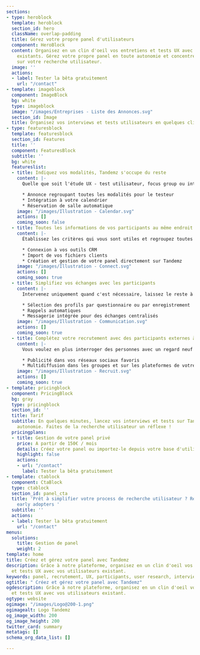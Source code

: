 ```yaml
---
sections:
- type: heroblock
  template: heroblock
  section_id: hero
  className: overlap-padding
  title: Gérez votre propre panel d'utilisateurs
  component: HeroBlock
  content: Organisez en un clin d'oeil vos entretiens et tests UX avec vos utilisateurs
    existants. Gérez votre propre panel en toute autonomie et concentrez-vous enfin
    sur votre recherche utilisateur.
  image: ''
  actions:
  - label: Tester la bêta gratuitement
    url: "/contact"
- template: imageblock
  component: ImageBlock
  bg: white
  type: imageblock
  image: "/images/Entreprises - Liste des Annonces.svg"
  section_id: Image
  title: Organisez vos interviews et tests utilisateurs en quelques clics
- type: featuresblock
  template: featuresblock
  section_id: Features
  title: ''
  component: FeaturesBlock
  subtitle: ''
  bg: white
  featureslist:
  - title: Indiquez vos modalités, Tandemz s'occupe du reste
    content: |-
      Quelle que soit l'étude UX - test utilisateur, focus group ou interview - finis les explications et les allers-retours pour décider d'un rendez-vous. Laissez vos participants choisir parmi vos disponibilités.

      * Annonce regroupant toutes les modalités pour le testeur
      * Intégration à votre calendrier
      * Réservation de salle automatique
    image: "/images/Illustration - Calendar.svg"
    actions: []
    coming_soon: false
  - title: Toutes les informations de vos participants au même endroit
    content: |-
      Établissez les critères qui vous sont utiles et regroupez toutes les informations de vos utilisateurs sur Tandemz, quelle que soit leur source. Partagez votre panel avec toute votre équipe UX.

      * Connexion à vos outils CRM
      * Import de vos fichiers clients
      * Création et gestion de votre panel directement sur Tandemz
    image: "/images/Illustration - Connect.svg"
    actions: []
    coming_soon: true
  - title: Simplifiez vos échanges avec les participants
    content: |-
      Intervenez uniquement quand c'est nécessaire, laissez le reste à Tandemz !

      * Sélection des profils par questionnaire ou par enregistrement
      * Rappels automatiques
      * Messagerie intégrée pour des échanges centralisés
    image: "/images/Illustration - Communication.svg"
    actions: []
    coming_soon: true
  - title: Complétez votre recrutement avec des participants externes à votre panel
    content: |-
      Vous voulez en plus interroger des personnes avec un regard neuf sur votre produit ? Tandemz complète votre recrutement en ciblant vos utilisateurs potentiels là où ils se trouvent :

      * Publicité dans vos réseaux sociaux favoris
      * Multidiffusion dans les groupes et sur les plateformes de votre choix
    image: "/images/Illustration - Recruit.svg"
    actions: []
    coming_soon: true
- template: pricingblock
  component: PricingBlock
  bg: gray
  type: pricingblock
  section_id: ''
  title: Tarif
  subtitle: En quelques minutes, lancez vos interviews et tests sur Tandemz en toute
    autonomie. Faites de la recherche utilisateur un réflexe !
  pricingplans:
  - title: Gestion de votre panel privé
    price: A partir de 150€ / mois
    details: Créez votre panel ou importez-le depuis votre base d'utilisateurs existante.
    highlight: false
    actions:
    - url: "/contact"
      label: Tester la bêta gratuitement
- template: ctablock
  component: CtaBlock
  type: ctablock
  section_id: panel_cta
  title: 'Prêt à simplifier votre process de recherche utilisateur ? Rejoignez nos
    early adopters '
  subtitle: ''
  actions:
  - label: Tester la bêta gratuitement
    url: "/contact"
menus:
  solutions:
    title: Gestion de panel
    weight: 2
template: home
title: Créez et gérez votre panel avec Tandemz
description: Grâce à notre plateforme, organisez en un clin d'oeil vos entretiens
  et tests UX avec vos utilisateurs existant.
keywords: panel, recrutement, UX, participants, user research, interviews, tests utilisateurs
ogtitle: " Créez et gérez votre panel avec Tandemz"
ogdescription: Grâce à notre plateforme, organisez en un clin d'oeil vos entretiens
  et tests UX avec vos utilisateurs existant.
ogtype: website
ogimage: "/images/Logo@200-1.png"
ogimagealt: Logo Tandemz
og_image_width: 200
og_image_height: 200
twitter_card: summary
metatags: []
schema_org_data_list: []

---
```

